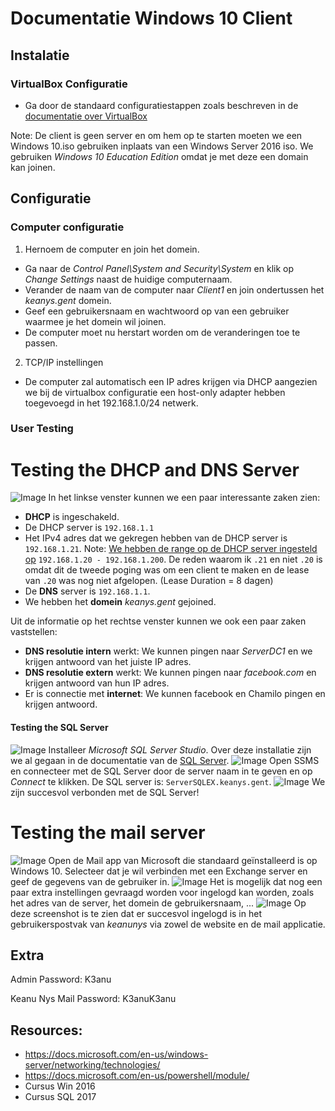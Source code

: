 # Documentatie Windows 10 Client

## Instalatie

### VirtualBox Configuratie
- Ga door de standaard configuratiestappen zoals beschreven in de [documentatie over VirtualBox](https://github.com/KeanuNys/Windows-Server/blob/master/Documentatie/Virtualbox%20%26%20Windows%20Installatie.md)

Note: De client is geen server en om hem op te starten moeten we een Windows 10.iso gebruiken inplaats van een Windows Server 2016 iso. We gebruiken *Windows 10 Education Edition* omdat je met deze een domain kan joinen.

## Configuratie

### Computer configuratie

1) Hernoem de computer en join het domein.
  * Ga naar de *Control Panel\System and Security\System* en klik op *Change Settings* naast de huidige computernaam. 
  * Verander de naam van de computer naar *Client1* en join ondertussen het *keanys.gent* domein.
  * Geef een gebruikersnaam en wachtwoord op van een gebruiker waarmee je het domein wil joinen.
  * De computer moet nu herstart worden om de veranderingen toe te passen.
  
2) TCP/IP instellingen
  * De computer zal automatisch een IP adres krijgen via DHCP aangezien we bij de virtualbox configuratie een host-only adapter hebben toegevoegd in het 192.168.1.0/24 netwerk.
  
### User Testing

# Testing the DHCP and DNS Server

![Image](https://github.com/KeanuNys/Windows-Server/blob/master/Screenshots/Exchange/Screenshot%20(493).png?raw=true)
In het linkse venster kunnen we een paar interessante zaken zien:
 * **DHCP** is ingeschakeld.
  * De DHCP server is `192.168.1.1`
  * Het IPv4 adres dat we gekregen hebben van de DHCP server is `192.168.1.21`. Note: [We hebben de range op de DHCP server ingesteld op](https://github.com/KeanuNys/Windows-Server/blob/master/Documentatie/Domain%20Controler%201.md) `192.168.1.20 - 192.168.1.200`. De reden waarom ik `.21` en niet `.20` is omdat dit de tweede poging was om een client te maken en de lease van `.20` was nog niet afgelopen. (Lease Duration = 8 dagen)
 * De **DNS** server is `192.168.1.1`.
 * We hebben het **domein** *keanys.gent* gejoined.

Uit de informatie op het rechtse venster kunnen we ook een paar zaken vaststellen:
 * **DNS resolutie intern** werkt: We kunnen pingen naar *ServerDC1* en we krijgen antwoord van het juiste IP adres.
 * **DNS resolutie extern** werkt: We kunnen pingen naar *facebook.com* en krijgen antwoord van hun IP adres.
 * Er is connectie met **internet**: We kunnen facebook en Chamilo pingen en krijgen antwoord.


#### Testing the SQL Server
![Image](https://github.com/KeanuNys/Windows-Server/blob/master/Screenshots/Client/Screenshot%20(486).png?raw=true)
Installeer *Microsoft SQL Server Studio*. Over deze installatie zijn we al gegaan in de documentatie van de [SQL Server](https://github.com/KeanuNys/Windows-Server/blob/master/Documentatie/SQL%20Server.md).
![Image](https://github.com/KeanuNys/Windows-Server/blob/master/Screenshots/Exchange/Screenshot%20(488).png?raw=true)
Open SSMS en connecteer met de SQL Server door de server naam in te geven en op *Connect* te klikken. De SQL server is: `ServerSQLEX.keanys.gent`.
![Image](https://github.com/KeanuNys/Windows-Server/blob/master/Screenshots/Client/Screenshot%20(489).png?raw=true)
We zijn succesvol verbonden met de SQL Server!

# Testing the mail server

![Image](https://github.com/KeanuNys/Windows-Server/blob/master/Screenshots/Client/Screenshot%20(487).png?raw=true)
Open de Mail app van Microsoft die standaard geïnstalleerd is op Windows 10. Selecteer dat je wil verbinden met een Exchange server en geef de gegevens van de gebruiker in. 
![Image](https://github.com/KeanuNys/Windows-Server/blob/master/Screenshots/Client/Screenshot%20(491).png?raw=true)
Het is mogelijk dat nog een paar extra instellingen gevraagd worden voor ingelogd kan worden, zoals het adres van de server, het domein de gebruikersnaam, ... 
![Image](https://github.com/KeanuNys/Windows-Server/blob/master/Screenshots/Client/Screenshot%20(490).png?raw=true)
Op deze screenshot is te zien dat er succesvol ingelogd is in het gebruikerspostvak van *keanunys* via zowel de website en de mail applicatie. 

## Extra
Admin Password: K3anu

Keanu Nys Mail Password: K3anuK3anu

## Resources:

- https://docs.microsoft.com/en-us/windows-server/networking/technologies/
- https://docs.microsoft.com/en-us/powershell/module/
- Cursus Win 2016
- Cursus SQL 2017
